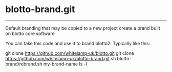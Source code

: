 # blotto-brand.git
------------------

Default branding that may be copied to a new project create a brand built on blotto core software

You can take this code and use it to brand blotto2. Typically like this:

git clone https://github.com/whitelamp-uk/blotto.git
git clone https://github.com/whitelamp-uk/blotto-brand.git
sh blotto-brand/rebrand.sh my-brand-name
ls -l

